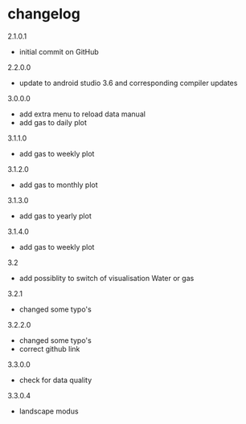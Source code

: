 # changelog

2.1.0.1
- initial commit on GitHub

2.2.0.0
- update to android studio 3.6 and corresponding compiler updates 

3.0.0.0
- add extra menu to reload data manual
- add gas to daily plot 

3.1.1.0
- add gas to weekly plot 

3.1.2.0
- add gas to monthly plot 

3.1.3.0
- add gas to yearly plot
 
3.1.4.0
- add gas to weekly plot 

3.2
- add possiblity to switch of visualisation Water or gas 

3.2.1
- changed some typo's

3.2.2.0
- changed some typo's
- correct github link

3.3.0.0
- check for data quality

3.3.0.4
- landscape modus

